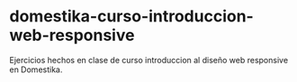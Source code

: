 # domestika-curso-introduccion-web-responsive
Ejercicios hechos en clase de curso introduccion al diseño web responsive en Domestika.
